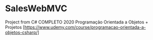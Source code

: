 # SalesWebMVC
Project from C# COMPLETO 2020 Programação Orientada a Objetos + Projetos [https://www.udemy.com/course/programacao-orientada-a-objetos-csharp/]
